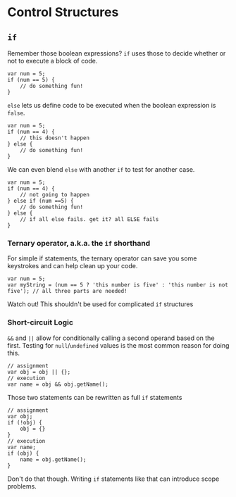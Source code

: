 # Control Structures

## `if`

Remember those boolean expressions? `if` uses those to decide whether or not to execute a block of code.

    var num = 5;
    if (num == 5) {
        // do something fun!
    }
    
`else` lets us define code to be executed when the boolean expression is `false`.

    var num = 5;
    if (num == 4) {
        // this doesn't happen
    } else {
        // do something fun!
    }
    
We can even blend `else` with another `if` to test for another case.

    var num = 5;
    if (num == 4) {
        // not going to happen
    } else if (num ==5) {
        // do something fun!
    } else {
        // if all else fails. get it? all ELSE fails
    }
    
### Ternary operator, a.k.a. the `if` shorthand

For simple if statements, the ternary operator can save you some keystrokes and can help clean up your code. 

    var num = 5;
    var myString = (num == 5 ? 'this number is five' : 'this number is not five'); // all three parts are needed!

Watch out! This shouldn't be used for complicated `if` structures

### Short-circuit Logic 

`&&` and `||` allow for conditionally calling a second operand based on the first. Testing for `null`/`undefined` values is the most common reason for doing this.

    // assignment
    var obj = obj || {};
    // execution
    var name = obj && obj.getName();
    
Those two statements can be rewritten as full `if` statements

    // assignment
    var obj;
    if (!obj) {
        obj = {}
    }
    // execution
    var name;
    if (obj) {
        name = obj.getName();
    }

Don't do that though. Writing `if` statements like that can introduce scope problems. 
